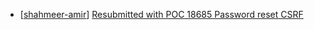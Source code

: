 * [[shahmeer-amir](https://hackerone.com/shahmeer-amir)] [Resubmitted with POC 18685 Password reset CSRF](https://hackerone.com/reports/18698)
